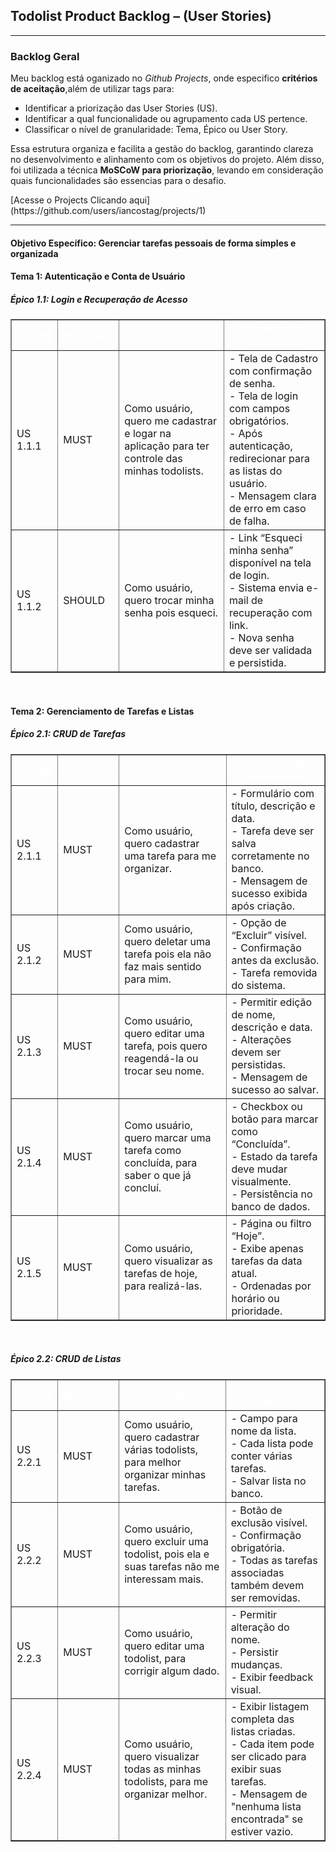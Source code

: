 <h2><strong>Todolist Product Backlog – (User Stories)</strong></h2>

<hr>

<h3><strong>Backlog Geral</strong></h3>

<p>
  Meu backlog está oganizado no <em>Github Projects</em>, onde especifico <strong>critérios de aceitação</strong>,além de utilizar tags para:
</p>
<ul>
  <li>Identificar a priorização das User Stories (US).</li>
  <li>Identificar a qual funcionalidade ou agrupamento cada US pertence.</li>
  <li>Classificar o nível de granularidade: Tema, Épico ou User Story.</li>
</ul>

<p>
  Essa estrutura organiza e facilita a gestão do backlog, garantindo clareza no desenvolvimento e alinhamento com os objetivos do projeto. Além disso, foi utilizada a técnica <strong>MoSCoW para priorização</strong>, levando em consideração quais funcionalidades são essencias para o desafio.
</p>
[Acesse o Projects Clicando aqui](https://github.com/users/iancostag/projects/1)
<hr>

<h4><strong> Objetivo Específico: Gerenciar tarefas pessoais de forma simples e organizada</strong></h4>

<h4><strong>Tema 1:</strong> Autenticação e Conta de Usuário</h4>
<h5><strong>Épico 1.1:</strong> Login e Recuperação de Acesso</h5>

<table border="1">
  <thead style="background-color: var(--md-primary-fg-color); color: white;">
    <tr>
      <th><strong>Código</strong></th>
      <th><strong>Prioridade</strong></th>
      <th><strong>User Story</strong></th>
      <th><strong>Critérios de Aceitação</strong></th>
    </tr>
  </thead>
  <tbody>
    <tr>
      <td>US 1.1.1</td>
      <td>MUST</td>
      <td>Como usuário, quero me cadastrar e logar na aplicação para ter controle das minhas todolists.</td>
      <td>
        - Tela de Cadastro com confirmação de senha.<br>
        - Tela de login com campos obrigatórios.<br>
        - Após autenticação, redirecionar para as listas do usuário.<br>
        - Mensagem clara de erro em caso de falha.
      </td>
    </tr>
    <tr>
      <td>US 1.1.2</td>
      <td>SHOULD</td>
      <td>Como usuário, quero trocar minha senha pois esqueci.</td>
      <td>
        - Link “Esqueci minha senha” disponível na tela de login.<br>
        - Sistema envia e-mail de recuperação com link.<br>
        - Nova senha deve ser validada e persistida.
      </td>
    </tr>
  </tbody>
</table>

<br>

<h4><strong>Tema 2:</strong> Gerenciamento de Tarefas e Listas</h4>
<h5><strong>Épico 2.1:</strong> CRUD de Tarefas</h5>

<table border="1">
  <thead style="background-color: var(--md-primary-fg-color); color: white;">
    <tr>
      <th><strong>Código</strong></th>
      <th><strong>Prioridade</strong></th>
      <th><strong>User Story</strong></th>
      <th><strong>Critérios de Aceitação</strong></th>
    </tr>
  </thead>
  <tbody>
    <tr>
      <td>US 2.1.1</td>
      <td>MUST</td>
      <td>Como usuário, quero cadastrar uma tarefa para me organizar.</td>
      <td>
        - Formulário com título, descrição e data.<br>
        - Tarefa deve ser salva corretamente no banco.<br>
        - Mensagem de sucesso exibida após criação.
      </td>
    </tr>
    <tr>
      <td>US 2.1.2</td>
      <td>MUST</td>
      <td>Como usuário, quero deletar uma tarefa pois ela não faz mais sentido para mim.</td>
      <td>
        - Opção de “Excluir” visível.<br>
        - Confirmação antes da exclusão.<br>
        - Tarefa removida do sistema.
      </td>
    </tr>
    <tr>
      <td>US 2.1.3</td>
      <td>MUST</td>
      <td>Como usuário, quero editar uma tarefa, pois quero reagendá-la ou trocar seu nome.</td>
      <td>
        - Permitir edição de nome, descrição e data.<br>
        - Alterações devem ser persistidas.<br>
        - Mensagem de sucesso ao salvar.
      </td>
    </tr>
    <tr>
      <td>US 2.1.4</td>
      <td>MUST</td>
      <td>Como usuário, quero marcar uma tarefa como concluída, para saber o que já concluí.</td>
      <td>
        - Checkbox ou botão para marcar como “Concluída”.<br>
        - Estado da tarefa deve mudar visualmente.<br>
        - Persistência no banco de dados.
      </td>
    </tr>
    <tr>
      <td>US 2.1.5</td>
      <td>MUST</td>
      <td>Como usuário, quero visualizar as tarefas de hoje, para realizá-las.</td>
      <td>
        - Página ou filtro “Hoje”.<br>
        - Exibe apenas tarefas da data atual.<br>
        - Ordenadas por horário ou prioridade.
      </td>
    </tr>
  </tbody>
</table>

<br>

<h5><strong>Épico 2.2:</strong> CRUD de Listas</h5>

<table border="1">
  <thead style="background-color: var(--md-primary-fg-color); color: white;">
    <tr>
      <th><strong>Código</strong></th>
      <th><strong>Prioridade</strong></th>
      <th><strong>User Story</strong></th>
      <th><strong>Critérios de Aceitação</strong></th>
    </tr>
  </thead>
  <tbody>
    <tr>
      <td>US 2.2.1</td>
      <td>MUST</td>
      <td>Como usuário, quero cadastrar várias todolists, para melhor organizar minhas tarefas.</td>
      <td>
        - Campo para nome da lista.<br>
        - Cada lista pode conter várias tarefas.<br>
        - Salvar lista no banco.
      </td>
    </tr>
    <tr>
      <td>US 2.2.2</td>
      <td>MUST</td>
      <td>Como usuário, quero excluir uma todolist, pois ela e suas tarefas não me interessam mais.</td>
      <td>
        - Botão de exclusão visível.<br>
        - Confirmação obrigatória.<br>
        - Todas as tarefas associadas também devem ser removidas.
      </td>
    </tr>
    <tr>
      <td>US 2.2.3</td>
      <td>MUST</td>
      <td>Como usuário, quero editar uma todolist, para corrigir algum dado.</td>
      <td>
        - Permitir alteração do nome.<br>
        - Persistir mudanças.<br>
        - Exibir feedback visual.
      </td>
    </tr>
    <tr>
      <td>US 2.2.4</td>
      <td>MUST</td>
      <td>Como usuário, quero visualizar todas as minhas todolists, para me organizar melhor.</td>
      <td>
        - Exibir listagem completa das listas criadas.<br>
        - Cada item pode ser clicado para exibir suas tarefas.<br>
        - Mensagem de "nenhuma lista encontrada" se estiver vazio.
      </td>
    </tr>
  </tbody>
</table>
